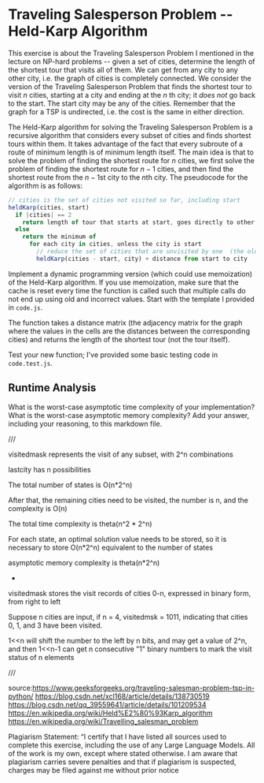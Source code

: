 # Traveling Salesperson Problem -- Held-Karp Algorithm

This exercise is about the Traveling Salesperson Problem I mentioned in the
lecture on NP-hard problems -- given a set of cities, determine the length of
the shortest tour that visits all of them. We can get from any city to any other
city, i.e. the graph of cities is completely connected. We consider the version
of the Traveling Salesperson Problem that finds the shortest tour to visit $n$
cities, starting at a city and ending at the $n$ th city; it *does not* go
back to the start. The start city may be any of the cities. Remember that the
graph for a TSP is undirected, i.e. the cost is the same in either direction.

The Held-Karp algorithm for solving the Traveling Salesperson Problem is a
recursive algorithm that considers every subset of cities and finds shortest
tours within them. It takes advantage of the fact that every subroute of a route
of minimum length is of minimum length itself. The main idea is that to solve
the problem of finding the shortest route for $n$ cities, we first solve the
problem of finding the shortest route for $n-1$ cities, and then find the
shortest route from the $n-1$st city to the $n$th city. The pseudocode for the
algorithm is as follows:

```javascript
// cities is the set of cities not visited so far, including start
heldKarp(cities, start)
  if |cities| == 2
    return length of tour that starts at start, goes directly to other city in cities
  else
    return the minimum of
      for each city in cities, unless the city is start
        // reduce the set of cities that are unvisited by one  (the old start), set the new start, add on the distance from old start to new start
        heldKarp(cities - start, city) + distance from start to city
```

Implement a dynamic programming version (which could use memoization) of the
Held-Karp algorithm. If you use memoization, make sure that the cache is reset
every time the function is called such that multiple calls do not end up using
old and incorrect values. Start with the template I provided in `code.js`.

The function takes a distance matrix (the adjacency matrix for the graph where
the values in the cells are the distances between the corresponding cities) and
returns the length of the shortest tour (not the tour itself).

Test your new function; I've provided some basic testing code in `code.test.js`.

## Runtime Analysis

What is the worst-case asymptotic time complexity of your implementation? What
is the worst-case asymptotic memory complexity? Add your answer, including your
reasoning, to this markdown file.

///

visitedmask represents the visit of any subset, with 2^n combinations

lastcity has n possibilities

The total number of states is O(n*2^n)

After that, the remaining cities need to be visited, the number is n, and the complexity is O(n)

The total time complexity is theta(n^2 * 2^n)

For each state, an optimal solution value needs to be stored, so it is necessary to store O(n*2^n) equivalent to the number of states

asymptotic memory complexity is theta(n*2^n)

*
visitedmask stores the visit records of cities 0-n, expressed in binary form, from right to left

Suppose n cities are input, if n = 4, visitedmsk = 1011, indicating that cities 0, 1, and 3 have been visited.

1<<n will shift the number to the left by n bits, and may get a value of 2^n, and then 1<<n-1 can get n consecutive "1" binary numbers to mark the visit status of n elements


///

source:https://www.geeksforgeeks.org/traveling-salesman-problem-tsp-in-python/
https://blog.csdn.net/xcl168/article/details/138730519
https://blog.csdn.net/qq_39559641/article/details/101209534
https://en.wikipedia.org/wiki/Held%E2%80%93Karp_algorithm
https://en.wikipedia.org/wiki/Travelling_salesman_problem

Plagiarism Statement: “I certify that I have listed all sources used to complete this exercise, including the use of any Large Language Models. All of the work is my own, except where stated otherwise. I am aware that plagiarism carries severe penalties and that if plagiarism is suspected, charges may be filed against me without prior notice
